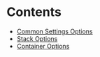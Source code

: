 # Contents

- [Common Settings Options](./settings-options.md)
- [Stack Options](./stack-options.md)
- [Container Options](./container-options.md)
